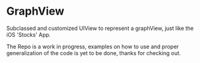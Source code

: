 # GraphView
Subclassed and customized UIView to represent a graphView, just like the iOS 'Stocks' App. 


The Repo is a work in progress, examples on how to use and proper generalization of the code is yet to be done, thanks for checking out.
